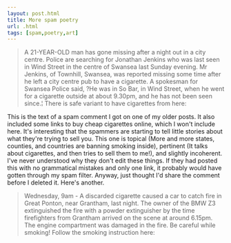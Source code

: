 ```yaml
---
layout: post.html
title: More spam poetry
url: .html
tags: [spam,poetry,art]
---
```

> A 21-YEAR-OLD man has gone missing after a night out in a city centre. Police are searching for Jonathan Jenkins who was last seen in Wind Street in the centre of Swansea last Sunday evening. Mr Jenkins, of Townhill, Swansea, was reported missing some time after he left a city centre pub to have a cigarette. A spokesman for Swansea Police said, ?He was in So Bar, in Wind Street, when he went for a cigarette outside at about 9.30pm, and he has not been seen since.¦ There is safe variant to have cigarettes from here:

This is the text of a spam comment I got on one of my older posts. It also included some links to buy cheap cigarettes online, which I won't include here. It's interesting that the spammers are starting to tell little stories about what they're trying to sell you. This one is topical (More and more states, counties, and countries are banning smoking inside), pertinent (It talks about cigarettes, and then tries to sell them to me!), and slightly incoherent. I've never understood why they don't edit these things. If they had posted this with no grammatical mistakes and only one link, it probably would have gotten through my spam filter. Anyway, just thought I'd share the comment before I deleted it. Here's another. 

> Wednesday, 9am - A discarded cigarette caused a car to catch fire in Great Ponton, near Grantham, last night. The owner of the BMW Z3 extinguished the fire with a powder extinguisher by the time firefighters from Grantham arrived on the scene at around 6.15pm. The engine compartment was damaged in the fire. Be careful while smoking! Follow the smoking instruction here:
